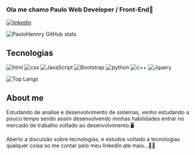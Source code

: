 ### Ola me chamo Paulo Web Developer / Front-End🧐

[![linkedin](https://img.shields.io/badge/LinkedIn-0077B5?style=for-the-badge&logo=linkedin&logoColor=white
)](https://www.linkedin.com/in/paulo-henrique-a01a2a1b2/)

![PauloHennry GitHub stats](https://github-readme-stats.vercel.app/api?username=PauloHennry&show_icons=true&theme=midnight-purple)

## Tecnologias

![html](https://img.shields.io/badge/HTML5-E34F26?style=for-the-badge&logo=html5&logoColor=white
)
![css](https://img.shields.io/badge/CSS3-1572B6?style=for-the-badge&logo=css3&logoColor=white
)
![JavaScript](https://img.shields.io/badge/JavaScript-323330?style=for-the-badge&logo=javascript&logoColor=F7DF1E
)
![Bootstrap](https://img.shields.io/badge/Bootstrap-563D7C?style=for-the-badge&logo=bootstrap&logoColor=white
)
![python](https://img.shields.io/badge/Python-14354C?style=for-the-badge&logo=python&logoColor=white
)
![c++](https://img.shields.io/badge/C%2B%2B-00599C?style=for-the-badge&logo=c%2B%2B&logoColor=white
)
![Jquery](https://img.shields.io/badge/jQuery-0769AD?style=for-the-badge&logo=jquery&logoColor=white
)

![Top Langs](https://github-readme-stats.vercel.app/api/top-langs/?username=PauloHennry&layout=compact)

## About me

  Estudando de analise e desenvolvimento de sistemas, venho estudando a pouco tempo sendo assim desenvolvendo minhas habilidades entrar no mercado de trabalho voltado ao desenvolvimento.🖥️

 Aberto a disculsão sobre tecnologias, e estudos voltado a tecnologias qualquer coisa so me contar pelo meu linkedin ate mais...👨‍💻
